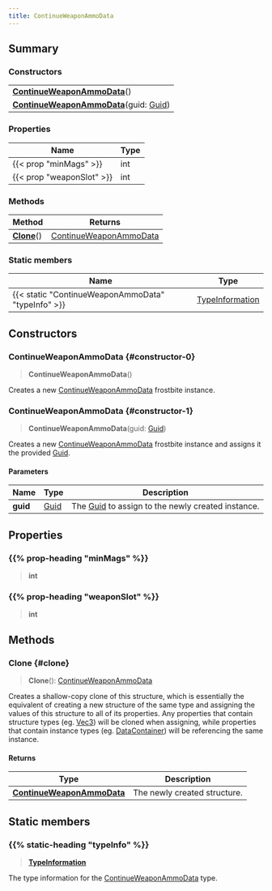 ```yaml
---
title: ContinueWeaponAmmoData
---
```


## Summary

### Constructors

|  |
| --- |
| **[ContinueWeaponAmmoData](#constructor-0)**() |
| **[ContinueWeaponAmmoData](#constructor-1)**(guid: [Guid](/vext/ref/shared/type/guid)) |

### Properties

| Name | Type |
| ---- | ---- |
| {{< prop "minMags" >}} | int |
| {{< prop "weaponSlot" >}} | int |

### Methods

| Method | Returns |
| ------ | ------- |
| **[Clone](#clone)**() | [ContinueWeaponAmmoData](/vext/ref/fb/continueweaponammodata) |

### Static members

| Name | Type |
| ---- | ---- |
| {{< static "ContinueWeaponAmmoData" "typeInfo" >}} | [TypeInformation](/vext/ref/shared/type/typeinformation) |

## Constructors

### ContinueWeaponAmmoData {#constructor-0}

> **ContinueWeaponAmmoData**()

Creates a new [ContinueWeaponAmmoData](/vext/ref/fb/continueweaponammodata) frostbite instance.

### ContinueWeaponAmmoData {#constructor-1}

> **ContinueWeaponAmmoData**(guid: [Guid](/vext/ref/shared/type/guid))

Creates a new [ContinueWeaponAmmoData](/vext/ref/fb/continueweaponammodata) frostbite instance and assigns it the provided [Guid](/vext/ref/shared/type/guid).

#### Parameters

| Name | Type | Description |
| ---- | ---- | ----------- |
| **guid** | [Guid](/vext/ref/shared/type/guid) | The [Guid](/vext/ref/shared/type/guid) to assign to the newly created instance. |

## Properties

### {{% prop-heading "minMags" %}}

> **int**

### {{% prop-heading "weaponSlot" %}}

> **int**

## Methods

### Clone {#clone}

> **Clone**(): [ContinueWeaponAmmoData](/vext/ref/fb/continueweaponammodata)

Creates a shallow-copy clone of this structure, which is essentially the equivalent of creating a new structure of the same type and assigning the values of this structure to all of its properties. Any properties that contain structure types (eg. [Vec3](/vext/ref/shared/type/vec3)) will be cloned when assigning, while properties that contain instance types (eg. [DataContainer](/vext/ref/shared/type/datacontainer)) will be referencing the same instance.

#### Returns

| Type | Description |
| ---- | ----------- |
| **[ContinueWeaponAmmoData](/vext/ref/fb/continueweaponammodata)** | The newly created structure. |

## Static members

### {{% static-heading "typeInfo" %}}

> **[TypeInformation](/vext/ref/shared/type/typeinformation)**

The type information for the [ContinueWeaponAmmoData](/vext/ref/fb/continueweaponammodata) type.

